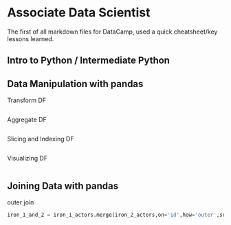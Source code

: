 # Associate Data Scientist
The first of all markdown files for DataCamp, used a quick cheatsheet/key lessons learned.

## Intro to Python / Intermediate Python


## Data Manipulation with pandas
Transform DF
```python

```
Aggregate DF
```python

```

Slicing and Indexing DF
```python

```

Visualizing DF
```python

```


## Joining Data with pandas

outer join
```python
iron_1_and_2 = iron_1_actors.merge(iron_2_actors,on='id',how='outer',suffixes=('_1','_2'))
```